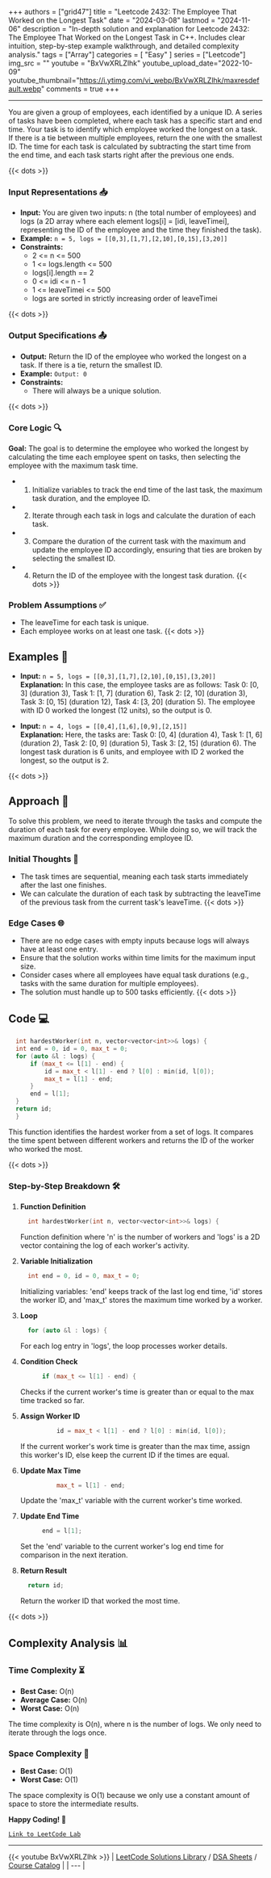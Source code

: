 
+++
authors = ["grid47"]
title = "Leetcode 2432: The Employee That Worked on the Longest Task"
date = "2024-03-08"
lastmod = "2024-11-06"
description = "In-depth solution and explanation for Leetcode 2432: The Employee That Worked on the Longest Task in C++. Includes clear intuition, step-by-step example walkthrough, and detailed complexity analysis."
tags = ["Array"]
categories = [
    "Easy"
]
series = ["Leetcode"]
img_src = ""
youtube = "BxVwXRLZlhk"
youtube_upload_date="2022-10-09"
youtube_thumbnail="https://i.ytimg.com/vi_webp/BxVwXRLZlhk/maxresdefault.webp"
comments = true
+++



---
You are given a group of employees, each identified by a unique ID. A series of tasks have been completed, where each task has a specific start and end time. Your task is to identify which employee worked the longest on a task. If there is a tie between multiple employees, return the one with the smallest ID. The time for each task is calculated by subtracting the start time from the end time, and each task starts right after the previous one ends.
<!--more-->
{{< dots >}}
### Input Representations 📥
- **Input:** You are given two inputs: n (the total number of employees) and logs (a 2D array where each element logs[i] = [idi, leaveTimei], representing the ID of the employee and the time they finished the task).
- **Example:** `n = 5, logs = [[0,3],[1,7],[2,10],[0,15],[3,20]]`
- **Constraints:**
	- 2 <= n <= 500
	- 1 <= logs.length <= 500
	- logs[i].length == 2
	- 0 <= idi <= n - 1
	- 1 <= leaveTimei <= 500
	- logs are sorted in strictly increasing order of leaveTimei

{{< dots >}}
### Output Specifications 📤
- **Output:** Return the ID of the employee who worked the longest on a task. If there is a tie, return the smallest ID.
- **Example:** `Output: 0`
- **Constraints:**
	- There will always be a unique solution.

{{< dots >}}
### Core Logic 🔍
**Goal:** The goal is to determine the employee who worked the longest by calculating the time each employee spent on tasks, then selecting the employee with the maximum task time.

- 1. Initialize variables to track the end time of the last task, the maximum task duration, and the employee ID.
- 2. Iterate through each task in logs and calculate the duration of each task.
- 3. Compare the duration of the current task with the maximum and update the employee ID accordingly, ensuring that ties are broken by selecting the smallest ID.
- 4. Return the ID of the employee with the longest task duration.
{{< dots >}}
### Problem Assumptions ✅
- The leaveTime for each task is unique.
- Each employee works on at least one task.
{{< dots >}}
## Examples 🧩
- **Input:** `n = 5, logs = [[0,3],[1,7],[2,10],[0,15],[3,20]]`  \
  **Explanation:** In this case, the employee tasks are as follows: Task 0: [0, 3] (duration 3), Task 1: [1, 7] (duration 6), Task 2: [2, 10] (duration 3), Task 3: [0, 15] (duration 12), Task 4: [3, 20] (duration 5). The employee with ID 0 worked the longest (12 units), so the output is 0.

- **Input:** `n = 4, logs = [[0,4],[1,6],[0,9],[2,15]]`  \
  **Explanation:** Here, the tasks are: Task 0: [0, 4] (duration 4), Task 1: [1, 6] (duration 2), Task 2: [0, 9] (duration 5), Task 3: [2, 15] (duration 6). The longest task duration is 6 units, and employee with ID 2 worked the longest, so the output is 2.

{{< dots >}}
## Approach 🚀
To solve this problem, we need to iterate through the tasks and compute the duration of each task for every employee. While doing so, we will track the maximum duration and the corresponding employee ID.

### Initial Thoughts 💭
- The task times are sequential, meaning each task starts immediately after the last one finishes.
- We can calculate the duration of each task by subtracting the leaveTime of the previous task from the current task's leaveTime.
{{< dots >}}
### Edge Cases 🌐
- There are no edge cases with empty inputs because logs will always have at least one entry.
- Ensure that the solution works within time limits for the maximum input size.
- Consider cases where all employees have equal task durations (e.g., tasks with the same duration for multiple employees).
- The solution must handle up to 500 tasks efficiently.
{{< dots >}}
## Code 💻
```cpp
  int hardestWorker(int n, vector<vector<int>>& logs) {
  int end = 0, id = 0, max_t = 0;
  for (auto &l : logs) {
      if (max_t <= l[1] - end) {
          id = max_t < l[1] - end ? l[0] : min(id, l[0]);
          max_t = l[1] - end;
      }
      end = l[1];
  }
  return id;
  }
```

This function identifies the hardest worker from a set of logs. It compares the time spent between different workers and returns the ID of the worker who worked the most.

{{< dots >}}
### Step-by-Step Breakdown 🛠️
1. **Function Definition**
	```cpp
	  int hardestWorker(int n, vector<vector<int>>& logs) {
	```
	Function definition where 'n' is the number of workers and 'logs' is a 2D vector containing the log of each worker's activity.

2. **Variable Initialization**
	```cpp
	  int end = 0, id = 0, max_t = 0;
	```
	Initializing variables: 'end' keeps track of the last log end time, 'id' stores the worker ID, and 'max_t' stores the maximum time worked by a worker.

3. **Loop**
	```cpp
	  for (auto &l : logs) {
	```
	For each log entry in 'logs', the loop processes worker details.

4. **Condition Check**
	```cpp
	      if (max_t <= l[1] - end) {
	```
	Checks if the current worker's time is greater than or equal to the max time tracked so far.

5. **Assign Worker ID**
	```cpp
	          id = max_t < l[1] - end ? l[0] : min(id, l[0]);
	```
	If the current worker's work time is greater than the max time, assign this worker's ID, else keep the current ID if the times are equal.

6. **Update Max Time**
	```cpp
	          max_t = l[1] - end;
	```
	Update the 'max_t' variable with the current worker's time worked.

7. **Update End Time**
	```cpp
	      end = l[1];
	```
	Set the 'end' variable to the current worker's log end time for comparison in the next iteration.

8. **Return Result**
	```cpp
	  return id;
	```
	Return the worker ID that worked the most time.

{{< dots >}}
## Complexity Analysis 📊
### Time Complexity ⏳
- **Best Case:** O(n)
- **Average Case:** O(n)
- **Worst Case:** O(n)

The time complexity is O(n), where n is the number of logs. We only need to iterate through the logs once.

### Space Complexity 💾
- **Best Case:** O(1)
- **Worst Case:** O(1)

The space complexity is O(1) because we only use a constant amount of space to store the intermediate results.

**Happy Coding! 🎉**


[`Link to LeetCode Lab`](https://leetcode.com/problems/the-employee-that-worked-on-the-longest-task/description/)

---
{{< youtube BxVwXRLZlhk >}}
| [LeetCode Solutions Library](https://grid47.xyz/leetcode/) / [DSA Sheets](https://grid47.xyz/sheets/) / [Course Catalog](https://grid47.xyz/courses/) |
| --- |

